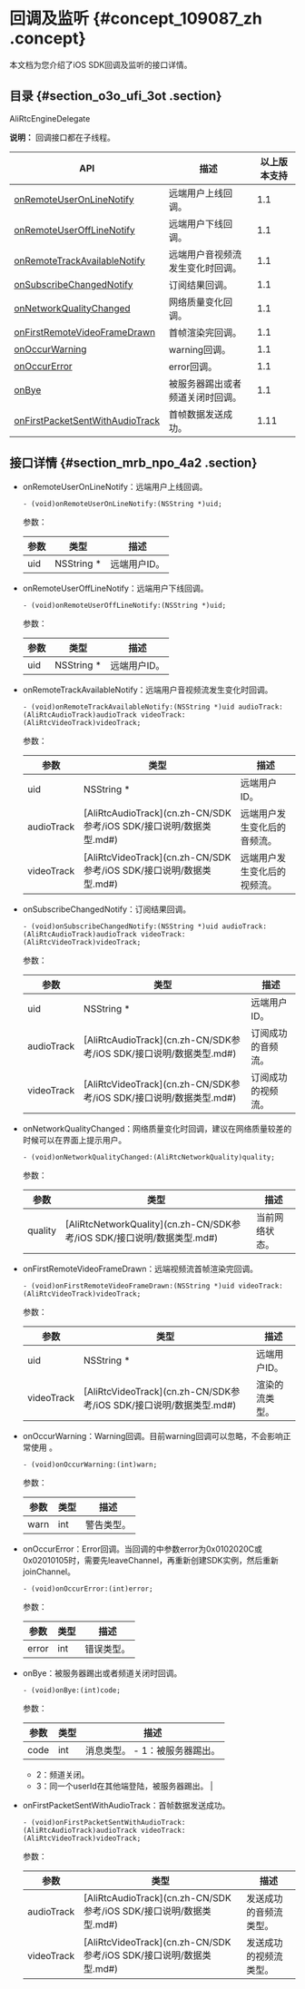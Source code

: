 # 回调及监听 {#concept_109087_zh .concept}

本文档为您介绍了iOS SDK回调及监听的接口详情。

## 目录 {#section_o3o_ufi_3ot .section}

AliRtcEngineDelegate

**说明：** 回调接口都在子线程。

|API|描述|以上版本支持|
|---|--|------|
|[onRemoteUserOnLineNotify](#)|远端用户上线回调。|1.1|
|[onRemoteUserOffLineNotify](#)|远端用户下线回调。|1.1|
|[onRemoteTrackAvailableNotify](#)|远端用户音视频流发生变化时回调。|1.1|
|[onSubscribeChangedNotify](#)|订阅结果回调。|1.1|
|[onNetworkQualityChanged](#)|网络质量变化回调。|1.1|
|[onFirstRemoteVideoFrameDrawn](#)|首帧渲染完回调。|1.1|
|[onOccurWarning](#)|warning回调。|1.1|
|[onOccurError](#)|error回调。|1.1|
|[onBye](#)|被服务器踢出或者频道关闭时回调。|1.1|
|[onFirstPacketSentWithAudioTrack](#)|首帧数据发送成功。|1.11|

## 接口详情 {#section_mrb_npo_4a2 .section}

-   onRemoteUserOnLineNotify：远端用户上线回调。

    ``` {#codeblock_uej_xbo_070 .lanuage-c}
    - (void)onRemoteUserOnLineNotify:(NSString *)uid;          
    ```

    参数：

    |参数|类型|描述|
    |--|--|--|
    |uid|NSString \*|远端用户ID。|

-   onRemoteUserOffLineNotify：远端用户下线回调。

    ``` {#codeblock_1il_d48_c7k .lanuage-c}
    - (void)onRemoteUserOffLineNotify:(NSString *)uid;         
    ```

    参数：

    |参数|类型|描述|
    |--|--|--|
    |uid|NSString \*|远端用户ID。|

-   onRemoteTrackAvailableNotify：远端用户音视频流发生变化时回调。

    ``` {#codeblock_3bb_aft_djh .lanuage-c}
    - (void)onRemoteTrackAvailableNotify:(NSString *)uid audioTrack:(AliRtcAudioTrack)audioTrack videoTrack:(AliRtcVideoTrack)videoTrack;              
    ```

    参数：

    |参数|类型|描述|
    |--|--|--|
    |uid|NSString \*|远端用户ID。|
    |audioTrack|[AliRtcAudioTrack](cn.zh-CN/SDK参考/iOS SDK/接口说明/数据类型.md#)|远端用户发生变化后的音频流。|
    |videoTrack|[AliRtcVideoTrack](cn.zh-CN/SDK参考/iOS SDK/接口说明/数据类型.md#)|远端用户发生变化后的视频流。|

-   onSubscribeChangedNotify：订阅结果回调。

    ``` {#codeblock_tr5_s8j_wsx .lanuage-c}
    - (void)onSubscribeChangedNotify:(NSString *)uid audioTrack:(AliRtcAudioTrack)audioTrack videoTrack:(AliRtcVideoTrack)videoTrack;                   
    ```

    参数：

    |参数|类型|描述|
    |--|--|--|
    |uid|NSString \*|远端用户ID。|
    |audioTrack|[AliRtcAudioTrack](cn.zh-CN/SDK参考/iOS SDK/接口说明/数据类型.md#)|订阅成功的音频流。|
    |videoTrack|[AliRtcVideoTrack](cn.zh-CN/SDK参考/iOS SDK/接口说明/数据类型.md#)|订阅成功的视频流。|

-   onNetworkQualityChanged：网络质量变化时回调，建议在网络质量较差的时候可以在界面上提示用户。

    ``` {#codeblock_hvc_ac9_1ew .lanuage-c}
    - (void)onNetworkQualityChanged:(AliRtcNetworkQuality)quality;
    ```

    参数：

    |参数|类型|描述|
    |--|--|--|
    |quality|[AliRtcNetworkQuality](cn.zh-CN/SDK参考/iOS SDK/接口说明/数据类型.md#)|当前网络状态。|

-   onFirstRemoteVideoFrameDrawn：远端视频流首帧渲染完回调。

    ``` {#codeblock_cnx_2tb_z20 .lanuage-c}
    - (void)onFirstRemoteVideoFrameDrawn:(NSString *)uid videoTrack:(AliRtcVideoTrack)videoTrack;
    ```

    参数：

    |参数|类型|描述|
    |--|--|--|
    |uid|NSString \*|远端用户ID。|
    |videoTrack|[AliRtcVideoTrack](cn.zh-CN/SDK参考/iOS SDK/接口说明/数据类型.md#)|渲染的流类型。|

-   onOccurWarning：Warning回调。目前warning回调可以忽略，不会影响正常使用 。

    ``` {#codeblock_h26_jk7_b99 .lanuage-c}
    - (void)onOccurWarning:(int)warn;
    ```

    参数：

    |参数|类型|描述|
    |--|--|--|
    |warn|int|警告类型。|

-   onOccurError：Error回调。当回调的中参数error为0x0102020C或0x02010105时，需要先leaveChannel，再重新创建SDK实例，然后重新joinChannel。

    ``` {#codeblock_3bc_f4a_puh .lanuage-c}
    - (void)onOccurError:(int)error;
    ```

    参数：

    |参数|类型|描述|
    |--|--|--|
    |error|int|错误类型。|

-   onBye：被服务器踢出或者频道关闭时回调。

    ``` {#codeblock_fgv_2rm_o9s .lanuage-c}
    - (void)onBye:(int)code;
    ```

    参数：

    |参数|类型|描述|
    |--|--|--|
    |code|int|消息类型。     -   1：被服务器踢出。
    -   2：频道关闭。
    -   3：同一个userId在其他端登陆，被服务器踢出。
 |

-   onFirstPacketSentWithAudioTrack：首帧数据发送成功。

    ``` {#codeblock_ysn_70f_4sq .lanuage-c}
    - (void)onFirstPacketSentWithAudioTrack:(AliRtcAudioTrack)audioTrack videoTrack:(AliRtcVideoTrack)videoTrack;
    ```

    参数：

    |参数|类型|描述|
    |--|--|--|
    |audioTrack|[AliRtcAudioTrack](cn.zh-CN/SDK参考/iOS SDK/接口说明/数据类型.md#)|发送成功的音频流类型。|
    |videoTrack|[AliRtcVideoTrack](cn.zh-CN/SDK参考/iOS SDK/接口说明/数据类型.md#)|发送成功的视频流类型。|


